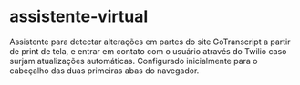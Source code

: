 # assistente-virtual
Assistente para detectar alterações em partes do site GoTranscript a partir de print de tela, e entrar em contato com o usuário através do Twilio caso surjam atualizações automáticas. Configurado inicialmente para o cabeçalho das duas primeiras abas do navegador.
